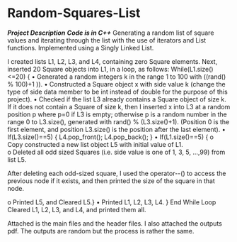 # Random-Squares-List
***Project Description***
***Code is in C++***
Generating a random list of square values and iterating through the list with the use of iterators and List functions.
Implemented using a Singly Linked List.

I created lists L1, L2, L3, and L4, containing zero Square elements. 
Next, inserted 20 Square objects into L1, in a loop, as follows:
  While(L1.size()<=20) {
• Generated a random integers k in the range 1 to 100 with ((rand() % 100)+1 )). 
•	Constructed a Square object x with side value k (change the type of side data member to be int instead of double for the purpose of this project).
•	Checked if the list L3 already contains a Square object of size k. If it does not contain a Square of size k, then I inserted x  into L3 at a random position p where p=0 if L3 is empty; otherwise p is a random number  in the range 0 to  L3.size(), generated with  rand() % (L3.size()+1). (Position 0 is the first element, and position L3.size() is the position after the last element).
•	If(L3.size()==5) { 
      L4.pop_front(); L4.pop_back(); }
•	If(L1.size()==5) { 
o	Copy constructed a new list object L5 with initial value of L1.  
o	Deleted all odd sized Squares (i.e. side value is one of  1, 3, 5, ...,99) from list L5.  

After deleting each odd-sized square, I used the operator--() to access the previous node if it exists, and then printed the size of the square in that node.

o	Printed L5, and Cleared L5.}
•	Printed L1, L2, L3, L4.
} End While Loop
Cleared L1, L2, L3, and L4, and printed them all.

Attached is the main files and the header files. I also attached the outputs pdf. The outputs are random but the process is rather the same. 

